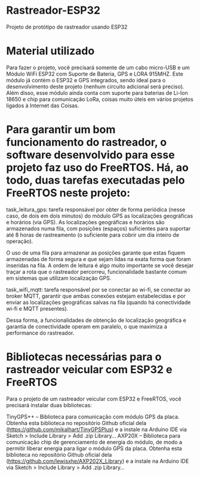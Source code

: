 # Rastreador-ESP32
Projeto de protótipo de rastreador usando ESP32 

# Material utilizado
Para fazer o projeto, você precisará somente de um cabo micro-USB e um Módulo WiFi ESP32 com Suporte de Bateria, GPS e LORA 915MHZ. Este módulo já contém o ESP32 e GPS integrados, sendo ideal para o desenvolvimento deste projeto (nenhum circuito adicional será preciso). Além disso, esse módulo ainda conta com suporte para baterias de Li-Ion 18650 e chip para comunicação LoRa, coisas muito úteis em vários projetos ligados à Internet das Coisas.


# Para garantir um bom funcionamento do rastreador, o software desenvolvido para esse projeto faz uso do FreeRTOS. Há, ao todo, duas tarefas executadas pelo FreeRTOS neste projeto:

task_leitura_gps: tarefa responsável por obter de forma periódica (nesse caso, de dois em dois minutos) do módulo GPS as localizações geográficas e horários (via GPS). As localizações geográficas e horários são armazenados numa fila, com posições (espaços) suficientes para suportar até 8 horas de rastreamento (o suficiente para cobrir um dia inteiro de operação).

O uso de uma fila para armazenar as posições garante que estas fiquem armazenadas de forma segura e que sejam lidas na exata forma que foram inseridas na fila. A ordem de leitura é algo muito importante se você desejar traçar a rota que o rastreador percorreu, funcionalidade bastante comum em sistemas que utilizam localização GPS.

task_wifi_mqtt: tarefa responsável por se conectar ao wi-fi, se conectar ao broker MQTT, garantir que ambas conexões estejam estabelecidas e por enviar as localizações geográficas salvas na fila (quando há conectividade wi-fi e MQTT presentes).

Dessa forma, a funcionalidades de obtenção de localização geográfica e garantia de conectividade operam em paralelo, o que maximiza a performance do rastreador.


# Bibliotecas necessárias para o rastreador veicular com ESP32 e FreeRTOS
Para o projeto de um rastreador veicular com ESP32 e FreeRTOS, você precisará instalar duas bibliotecas:

TinyGPS++ – Biblioteca para comunicação com módulo GPS da placa.
Obtenha esta biblioteca no repositório Github oficial dela (https://github.com/mikalhart/TinyGPSPlus) e a instale na Arduino IDE via Sketch > Include Library > Add .zip Library…
AXP20X – Biblioteca para comunicação chip de gerenciamento de energia do módulo, de modo a permitir liberar energia para ligar o módulo GPS da placa.
Obtenha esta biblioteca no repositório Github oficial dela (https://github.com/lewisxhe/AXP202X_Library) e a instale na Arduino IDE via Sketch > Include Library > Add .zip Library…
